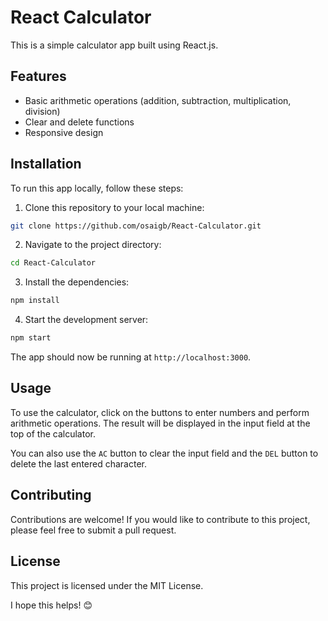 # React Calculator

This is a simple calculator app built using React.js.

## Features

- Basic arithmetic operations (addition, subtraction, multiplication, division)
- Clear and delete functions
- Responsive design

## Installation

To run this app locally, follow these steps:

1. Clone this repository to your local machine:

```sh
git clone https://github.com/osaigb/React-Calculator.git
```

2. Navigate to the project directory:

```sh
cd React-Calculator
```

3. Install the dependencies:

```sh
npm install
```

4. Start the development server:

```sh
npm start
```

The app should now be running at `http://localhost:3000`.

## Usage

To use the calculator, click on the buttons to enter numbers and perform arithmetic operations. The result will be displayed in the input field at the top of the calculator.

You can also use the `AC` button to clear the input field and the `DEL` button to delete the last entered character.

## Contributing

Contributions are welcome! If you would like to contribute to this project, please feel free to submit a pull request.

## License

This project is licensed under the MIT License.

I hope this helps! 😊
